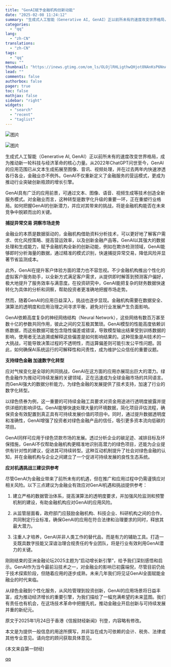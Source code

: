 ```yaml
---
title: "GenAI赋予金融机构创新动能"
date: "2025-02-08 11:24:12"
summary: "生成式人工智能（Generative AI, GenAI）正以前所未有的速度改变世界格局，成为推动..."
categories:
  - "qq"
lang:
  - "zh-CN"
translations:
  - "zh-CN"
tags:
  - "qq"
menu: ""
thumbnail: "https://inews.gtimg.com/om_ls/OLOjlRHLigthwQHjot8NAnKsP6NnAy83UR-BVeyjve0r8AA_640360/0"
lead: ""
comments: false
authorbox: false
pager: true
toc: false
mathjax: false
sidebar: "right"
widgets:
  - "search"
  - "recent"
  - "taglist"
---
```


![图片](https://inews.gtimg.com/om_bt/O-y-gB6GDnnX0kRDSskjnJHm-s4MAsqyr8nLq4R7GVTWwAA/641)

![图片](https://inews.gtimg.com/om_bt/OI05bDHcBQYLTls2c5wsQT8i2hBkTHcoHKe7jZyD3N6TIAA/641)

生成式人工智能（Generative AI, GenAI）正以前所未有的速度改变世界格局，成为推动新一轮科技与经济革命的核心力量。从2022年ChatGPT问世至今，GenAI的应用范围已从文本生成拓展至图像、音讯、视频处理，并在过去两年内快速渗透各行各业，金融业亦不例外。GenAI不仅重新定义了金融服务的营运模式，更成为推动行业突破创新瓶颈的增长引擎。

GenAI具有广泛的应用前景，可通过文本、图像、语音、视频生成等技术创造全新服务模式。对金融业而言，这种转型是数字化升级的重要一环，正在重塑行业格局。如何把握GenAI的创新潜力，并应对其带来的挑战，将是金融机构能否在未来竞争中脱颖而出的关键。

**捕捉异常交易 洞察市场走势**

金融业的本质是数据驱动的，金融机构借助资料分析技术，可以更好地了解客户需求、优化风控策略、提高营运效率，以及创新金融产品等。GenAI以其强大的数据处理和生成能力，赋予金融机构全新的创新动能，例如在欺诈检测领域，GenAI能够即时分析海量的数据，通过精准的模式识别，快速捕捉异常交易，降低风险并显著节省监测成本。

此外，GenAI在提升客户体验方面的潜力也不容忽视。不少金融机构推出个性化的虚拟客户服务助手，以全新方式满足客户需求，从提供即时解答到预测客户偏好，极大地提升了服务效率与满意度。在投资研究中，GenAI能把复杂的财务数据快速转化为具体的分析和洞察，帮助投资者更准确地把握市场走势。

然而，随着GenAI的应用日益深入，挑战也逐步显现。金融机构需要在数据安全、演算法的透明度和应用治理之间寻求平衡，避免对行业发展产生负面影响。

GenAI依赖高度复杂的神经网络结构（Neural Network），这些网络有数百万甚至数十亿的参数共同作用，彼此之间的交互极其繁琐。GenAI模型的性能高度依赖训练数据，而这些数据可能包含隐性偏差或错误，导致模型输出结果受到训练数据的影响，使用者无法追溯或解释这些偏差是如何影响结果的。这种现象是AI技术的一大挑战，可能导致决策过程的不透明性，而运算偏差则可能引发公平性问题。因此，如何确保AI系统运行的可解释性和问责性，成为维护公众信任的重要议题。

**支持绿色金融 加速数字化转型**

   

应对气候变化是全球的共同挑战，GenAI在这方面的应用亦展现出巨大的潜力。绿色金融作为推动可持续发展的关键领域，正在迅速成为全球金融市场的共同语言。而GenAI强大的数据分析能力，为绿色金融的发展提供了技术支持，加速了行业的数字化转型。

以绿色债券为例，这一重要的可持续金融工具要求对资金用途进行透明度披露并提供详细的影响评估。GenAI能够快速处理大量的环境数据，简化项目评估流程，确保资金有效配置到真正具有可持续发展价值的项目中。同时，通过提升数据透明度和准确性，GenAI增强了投资者对绿色金融产品的信任，吸引更多资本流向低碳的项目。

GenAI同样可应用于绿色贷款市场的发展。透过分析企业的碳足迹、减排目标及环保措施，GenAI不仅帮助金融机构更精准地识别高潜力的绿色项目，还能为企业提供有针对性的建议，促进其可持续转型。这种互动机制提升了社会对绿色金融的认知，并在金融机构与企业之间建立了一个促进可持续发展的良性生态系统。

   

**应对机遇挑战三建议供参考**

   

尽管GenAI为金融业带来了前所未有的机遇，但在推广和应用过程中仍需谨慎应对相关风险。以下三点建议为金融业有效应对GenAI机遇和挑战提供参考：

     

1. 建立严格的数据管治体系，提高演算法的透明度要求，并加强风险监测和预警机制的建设，有助金融机构应对GenAI的应用风险。

       

2. 从监管层面看，政府部门应鼓励金融机构、科技企业、科研机构之间的合作，共同制定行业标准，确保GenAI的应用在符合法律和治理要求的同时，释放其最大潜力。

       

3. 注重人才培养，GenAI并非人类工作的替代品，而是有力的辅助工具。打造一支既具数字技能又深谙治理合规责任的专业团队，将是行业有效利用GenAI潜力的关键。

     

刚刚结束的亚洲金融论坛2025主题为“启动增长新引擎”，给予我们深刻感悟和启示。GenAI作为当今最前沿技术之一，对金融业的影响已初露端倪，尽管目前仍处于技术探索阶段，但随着应用的逐步成熟，未来几年我们将见证GenAI全面赋能金融业的时代来临。

从绿色金融到个性化服务，从风险管理到投资创新，GenAI的应用场景将日益丰富，成为推动经济增长的重要引擎，为我们描绘了一幅充满希望的未来蓝图。我们有责任也有机会，在这场技术革命中把握先机，推动金融业开启创新与可持续发展并重的新纪元。

    

原文于2025年1月24日于香港《信报财经新闻》刊登，内容略有修改。

本文是为提供一般信息的用途所撰写，并非旨在成为可依赖的会计、税务、法律或其他专业意见。请向您的顾问获取具体意见。

 (本文来自第一财经)

[qq](https://new.qq.com/rain/a/20250208A0392A00)
